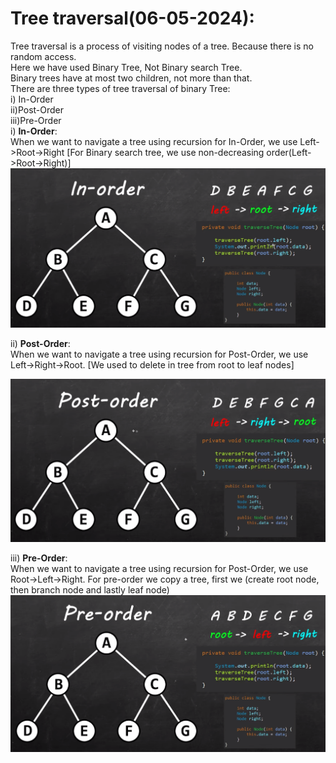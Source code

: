 # Tree traversal(06-05-2024):<br>
Tree traversal is a process of visiting nodes of a tree. Because there is no random access.<br>
Here we have used Binary Tree, Not Binary search Tree.<br>
Binary trees have at most two children, not more than that.<br>
There are three types of tree traversal of binary Tree:<br>
i) In-Order<br>
ii)Post-Order<br>
iii)Pre-Order<br>
i) **In-Order**: <br>
When we want to navigate a tree using recursion for In-Order, we use Left->Root->Right
[For Binary search tree, we use non-decreasing order(Left->Root->Right)]<br>
![In Order](https://github.com/firoze-hossain/Data-Structure-and-Algorithm/blob/master/src/com/dsa/recap/tree/binaryTree/inOrder/in-order.png "In Order")

ii) **Post-Order**:<br>
When we want to navigate a tree using recursion for Post-Order, we use Left->Right->Root.
[We used to delete in tree from root to leaf nodes]<br>

![post order](https://github.com/firoze-hossain/Data-Structure-and-Algorithm/blob/master/src/com/dsa/recap/tree/binaryTree/postOrder/post-order.png "post order")

iii) **Pre-Order**:<br>
When we want to navigate a tree using recursion for Post-Order, we use Root->Left->Right.
For pre-order we copy a tree, first we (create root node, then branch node and lastly leaf node)<br>
![pre order](https://github.com/firoze-hossain/Data-Structure-and-Algorithm/blob/master/src/com/dsa/recap/tree/binaryTree/preOrder/pre-order.png "pre order")
